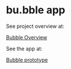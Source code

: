 # bu.bble app

See project overview at: 

[Bubble Overview](https://matthewkwok.myportfolio.com/bubble-appwebsite)

See the app at:

[Bubble prototype](https://www.figma.com/proto/lWrGmtelqovdds5zSczbFv?kind=&node-id=333:1785&page-id=235:463&scaling=scale-down&starting-point-node-id=333:1785)
